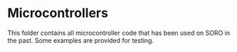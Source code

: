 # Microcontrollers
This folder contains all microcontroller code that has been used on SORO in the past. Some examples are provided for testing.
